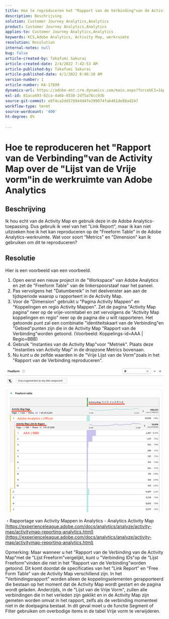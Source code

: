 ```yaml
---
title: Hoe te reproduceren het "Rapport van de Verbinding"van de Activity Map over de "Lijst van de Vrije vorm"in de werkruimte van Adobe Analytics
description: Beschrijving
solution: Customer Journey Analytics,Analytics
product: Customer Journey Analytics,Analytics
applies-to: Customer Journey Analytics,Analytics
keywords: KCS,Adobe Analytics, Activity Map, werkruimte
resolution: Resolution
internal-notes: null
bug: false
article-created-by: Takafumi Sakurai
article-created-date: 2/4/2022 7:42:53 AM
article-published-by: Takafumi Sakurai
article-published-date: 4/1/2022 8:46:10 AM
version-number: 1
article-number: KA-17899
dynamics-url: https://adobe-ent.crm.dynamics.com/main.aspx?forceUCI=1&pagetype=entityrecord&etn=knowledgearticle&id=c22fb80d-8e85-ec11-8d21-0022480855a4
exl-id: 81aca493-62ca-4a6b-8538-2df5a76cc93b
source-git-commit: e8f4ca2dd578944d4fe399074fab461de88ad247
workflow-type: tm+mt
source-wordcount: '400'
ht-degree: 0%

---
```


# Hoe te reproduceren het &quot;Rapport van de Verbinding&quot;van de Activity Map over de &quot;Lijst van de Vrije vorm&quot;in de werkruimte van Adobe Analytics

## Beschrijving

Ik hou echt van de Activity Map en gebruik deze in de Adobe Analytics-toepassing. Dus gebruik ik veel van het &quot;Link Report&quot;, maar ik kan niet uitzoeken hoe ik het kan reproduceren op de &quot;Freeform Table&quot; in de Adobe Analytics-werkruimte. Wat voor soort &quot;Metrics&quot; en &quot;Dimension&quot; kan ik gebruiken om dit te reproduceren?

## Resolutie


Hier is een voorbeeld van een voorbeeld.

1. Open eerst een nieuw project in de &quot;Workspace&quot; van Adobe Analytics en zet de &quot;Freeform Table&quot; van de linkerspoorstaaf naar het paneel. 
2. Pas vervolgens het &quot;Datumbereik&quot; in het deelvenster aan aan de tijdsperiode waarop u rapporteert in de Activity Map.
3. Voor de &quot;Dimension&quot; gebruikt u &quot;Pagina Activity Mappen&quot; en &quot;Koppelingen en regio Activity Mappen&quot;. Zet de pagina &quot;Activity Map pagina&quot; neer op de vrije-vormtabel en zet vervolgens de &quot;Activity Map koppelingen en regio&quot; neer op de pagina die u wilt rapporteren. Het getoonde punt zal een combinatie &quot;identiteitskaart van de Verbinding&quot;en &quot;Gebied&quot;punten zijn die in de Activity Map &quot;Rapport van de Verbinding&quot;worden getoond. (Voorbeeld: Koppelings-id=AAA | Regio=BBB)
4. Gebruik &quot;Instanties van de Activity Map&quot;voor &quot;Metriek&quot;. Plaats deze &quot;Instanties van Activity Map&quot; in de dropzone Metrics bovenaan.
5. Nu kunt u de zelfde waarden in de &quot;Vrije Lijst van de Vorm&quot;zoals in het &quot;Rapport van de Verbinding reproduceren&quot;.

![](assets/ce099307-8f85-ec11-8d21-0022480855a4.png)

・Rapportage van Activity Mappen in Analytics - Analytics Activity Map
[https://experienceleague.adobe.com/docs/analytics/analyze/activity-map/activitymap-reporting-analytics.html](https://experienceleague.adobe.com/docs/analytics/analyze/activity-map/activitymap-reporting-analytics.html)

Opmerking: Maar wanneer u het &quot;Rapport van de Verbinding van de Activity Map&quot;met de &quot;Lijst Freeform&quot;vergelijkt, kunt u &quot;Verbinding IDs&quot;op de &quot;Lijst Freeform&quot;vinden die niet in het &quot;Rapport van de Verbinding&quot;worden getoond. Dit komt doordat de specificaties van het &quot;Link Report&quot; en &quot;Free Form Table&quot; van de Activity Map verschillend zijn. In het &quot;Verbindingsrapport&quot; worden alleen de koppelingselementen gerapporteerd die bestaan op het moment dat de Activity Map wordt gestart en de pagina wordt geladen. Anderzijds, in de &quot;Lijst van de Vrije Vorm&quot;, zullen alle verbindingen die in het verleden zijn geklikt en in de Activity Map zijn gemeten worden omvat in het rapport, zelfs als de verbinding momenteel niet in de doelpagina bestaat. In dit geval moet u de functie Segment of Filter gebruiken om overbodige items in de tabel Vrije vorm te verwijderen.
